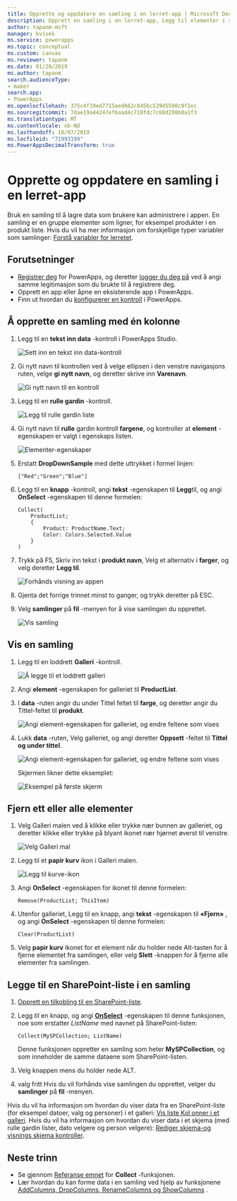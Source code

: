 ```yaml
---
title: Opprette og oppdatere en samling i en lerret-app | Microsoft Docs
description: Opprett en samling i en lerret-app, Legg til elementer i samlingen, og Fjern én eller alle elementer fra den
author: tapanm-msft
manager: kvivek
ms.service: powerapps
ms.topic: conceptual
ms.custom: canvas
ms.reviewer: tapanm
ms.date: 01/28/2019
ms.author: tapanm
search.audienceType:
- maker
search.app:
- PowerApps
ms.openlocfilehash: 375c4f19ed7715eed662c8456c539d5590c9f1ec
ms.sourcegitcommit: 7dae19a44247ef6aad4c718fdc7c68d298b0a1f3
ms.translationtype: MT
ms.contentlocale: nb-NO
ms.lasthandoff: 10/07/2019
ms.locfileid: "71993199"
ms.PowerAppsDecimalTransform: true
---
```

# <a name="create-and-update-a-collection-in-a-canvas-app"></a>Opprette og oppdatere en samling i en lerret-app

Bruk en samling til å lagre data som brukere kan administrere i appen. En samling er en gruppe elementer som ligner, for eksempel produkter i en produkt liste. Hvis du vil ha mer informasjon om forskjellige typer variabler som samlinger: [Forstå variabler for lerretet](working-with-variables.md).

## <a name="prerequisites"></a>Forutsetninger

- [Registrer deg](../signup-for-powerapps.md) for PowerApps, og deretter [logger du deg på](https://web.powerapps.com?utm_source=padocs&utm_medium=linkinadoc&utm_campaign=referralsfromdoc) ved å angi samme legitimasjon som du brukte til å registrere deg.
- Opprett en app eller åpne en eksisterende app i PowerApps.
- Finn ut hvordan du [konfigurerer en kontroll](add-configure-controls.md) i PowerApps.

## <a name="create-a-multicolumn-collection"></a>Å opprette en samling med én kolonne

1. Legg til en **tekst inn data** -kontroll i PowerApps Studio.

    ![Sett inn en tekst inn data-kontroll](./media/create-update-collection/add-textbox.png)

1. Gi nytt navn til kontrollen ved å velge ellipsen i den venstre navigasjons ruten, velge **gi nytt navn**, og deretter skrive inn **Varenavn**.

    ![Gi nytt navn til en kontroll](./media/create-update-collection/rename-textbox.png)

1. Legg til en **rulle gardin** -kontroll.

    ![Legg til rulle gardin liste](./media/create-update-collection/add-dropdown.png)

1. Gi nytt navn til **rulle** gardin kontroll **fargene**, og kontroller at **element** -egenskapen er valgt i egenskaps listen.

    ![Elementer-egenskaper](./media/create-update-collection/items-property.png)

1. Erstatt **DropDownSample** med dette uttrykket i formel linjen:

    `["Red";"Green";"Blue"]`

1. Legg til en **knapp** -kontroll, angi **tekst** -egenskapen til **Legg**til, og angi **OnSelect** -egenskapen til denne formelen:

    ```powerapps-comma
    Collect(
        ProductList;
        {
            Product: ProductName.Text;
            Color: Colors.Selected.Value
        }
    )
    ```

1. Trykk på F5, Skriv inn tekst i **produkt navn**, Velg et alternativ i **farger**, og velg deretter **Legg til**.

    ![Forhånds visning av appen](./media/create-update-collection/preview-add.png)

1. Gjenta det forrige trinnet minst to ganger, og trykk deretter på ESC.

1. Velg **samlinger** på **fil** -menyen for å vise samlingen du opprettet.

    ![Vis samling](./media/create-update-collection/show-collection.png)

## <a name="show-a-collection"></a>Vis en samling

1. Legg til en loddrett **Galleri** -kontroll.

    ![Å legge til et loddrett galleri](./media/create-update-collection/add-gallery.png)

1. Angi **element** -egenskapen for galleriet til **ProductList**.

1. I **data** -ruten angir du under Tittel feltet til **farge**, og deretter angir du Tittel-feltet til **produkt**.

    ![Angi element-egenskapen for galleriet, og endre feltene som vises](./media/create-update-collection/configure-gallery.png)

1. Lukk **data** -ruten, Velg galleriet, og angi deretter **Oppsett** -feltet til **Tittel og under tittel**.

    ![Angi element-egenskapen for galleriet, og endre feltene som vises](./media/create-update-collection/change-layout.png)

    Skjermen likner dette eksemplet:

    ![Eksempel på første skjerm](./media/create-update-collection/screen-example1.png)

## <a name="remove-one-or-all-items"></a>Fjern ett eller alle elementer

1. Velg Galleri malen ved å klikke eller trykke nær bunnen av galleriet, og deretter klikke eller trykke på blyant ikonet nær hjørnet øverst til venstre.

    ![Velg Galleri mal](./media/create-update-collection/select-template.png)

1. Legg til et **papir kurv** ikon i Galleri malen.

    ![Legg til kurve-ikon](./media/create-update-collection/trash-icon.png)

1. Angi **OnSelect** -egenskapen for ikonet til denne formelen:

    `Remove(ProductList; ThisItem)`

1. Utenfor galleriet, Legg til en knapp, angi **tekst** -egenskapen til **«Fjern»** , og angi **OnSelect** -egenskapen til denne formelen:

    `Clear(ProductList)`

1. Velg **papir kurv** ikonet for et element når du holder nede Alt-tasten for å fjerne elementet fra samlingen, eller velg **Slett** -knappen for å fjerne alle elementer fra samlingen.

## <a name="put-a-sharepoint-list-into-a-collection"></a>Legge til en SharePoint-liste i en samling

1. [Opprett en tilkobling til en SharePoint-liste](connections/connection-sharepoint-online.md#create-a-connection).

1. Legg til en knapp, og angi **[OnSelect](controls/properties-core.md)** -egenskapen til denne funksjonen, noe som erstatter *ListName* med navnet på SharePoint-listen:<br>

    `Collect(MySPCollection; ListName)`

    Denne funksjonen oppretter en samling som heter **MySPCollection**, og som inneholder de samme dataene som SharePoint-listen.

1. Velg knappen mens du holder nede ALT.

1. valg fritt Hvis du vil forhånds vise samlingen du opprettet, velger du **samlinger** på **fil** -menyen.

Hvis du vil ha informasjon om hvordan du viser data fra en SharePoint-liste (for eksempel datoer, valg og personer) i et galleri: [Vis liste Kol onner i et galleri](connections/connection-sharepoint-online.md#show-list-columns-in-a-gallery). Hvis du vil ha informasjon om hvordan du viser data i et skjema (med rulle gardin lister, dato velgere og person velgere): [Rediger skjema-og visnings skjema kontroller](controls/control-form-detail.md).

## <a name="next-steps"></a>Neste trinn

- Se gjennom [Referanse emnet](functions/function-clear-collect-clearcollect.md) for **Collect** -funksjonen.
- Lær hvordan du kan forme data i en samling ved hjelp av funksjonene [AddColumns, DropColumns, RenameColumns og ShowColumns](functions/function-table-shaping.md) .
